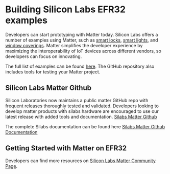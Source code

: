 # Building Silicon Labs EFR32 examples

Developers can start prototyping with Matter today. Silicon Labs offers a number
of examples using Matter, such as
[smart locks](https://github.com/project-chip/connectedhomeip/tree/master/examples/lock-app/efr32),
[smart lights](https://github.com/project-chip/connectedhomeip/tree/master/examples/lighting-app/efr32),
and
[window coverings](https://github.com/project-chip/connectedhomeip/tree/master/examples/window-app/efr32).
Matter simplifies the developer experience by maximizing the interoperability of
IoT devices across different vendors, so developers can focus on innovating.

The full list of examples can be found
[here](https://github.com/project-chip/connectedhomeip/tree/master/examples).
The GitHub repository also includes tools for testing your Matter project.

## Silicon Labs Matter Github

Silicon Laboratories now maintains a public matter GitHub repo with frequent
releases thoroughly tested and validated. Developers looking to develop matter
products with silabs hardware are encouraged to use our latest release with
added tools and documentation.
[Silabs Matter Github](https://github.com/SiliconLabs/matter/releases)

The complete Silabs documentation can be found here
[Silabs Matter Github Documentation](https://github.com/SiliconLabs/matter#readme)

## Getting Started with Matter on EFR32

Developers can find more resources on
[Silicon Labs Matter Community Page](https://community.silabs.com/s/article/connected-home-over-ip-chip-faq?language=en_US).
